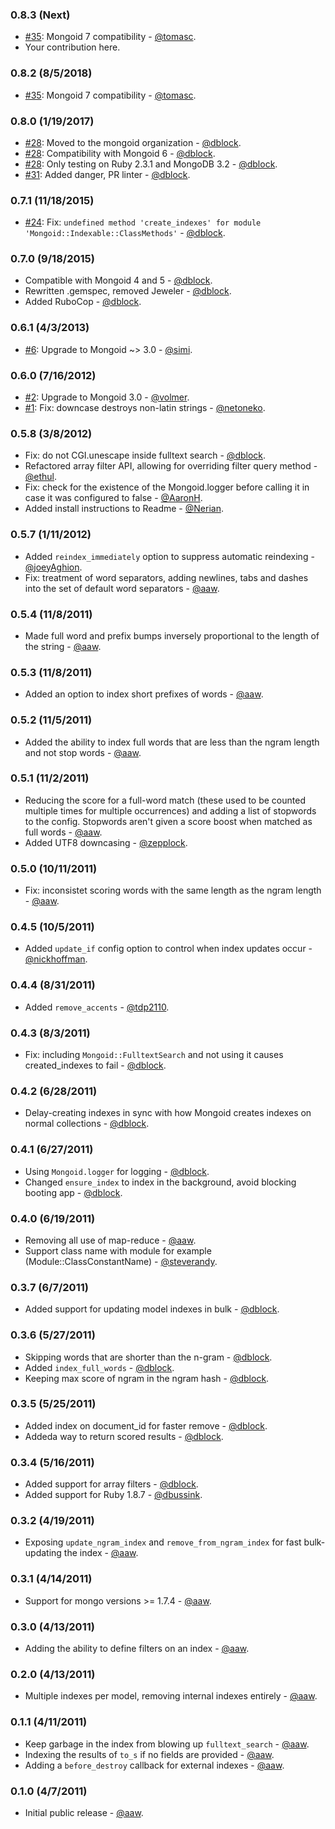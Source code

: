 ### 0.8.3 (Next)

* [#35](https://github.com/mongoid/mongoid_fulltext/pull/35): Mongoid 7 compatibility - [@tomasc](https://github.com/tomasc).
* Your contribution here.

### 0.8.2 (8/5/2018)

* [#35](https://github.com/mongoid/mongoid_fulltext/pull/35): Mongoid 7 compatibility - [@tomasc](https://github.com/tomasc).

### 0.8.0 (1/19/2017)

* [#28](https://github.com/mongoid/mongoid_fulltext/pull/28): Moved to the mongoid organization - [@dblock](https://github.com/dblock).
* [#28](https://github.com/mongoid/mongoid_fulltext/pull/29): Compatibility with Mongoid 6 - [@dblock](https://github.com/dblock).
* [#28](https://github.com/mongoid/mongoid_fulltext/pull/28): Only testing on Ruby 2.3.1 and MongoDB 3.2 - [@dblock](https://github.com/dblock).
* [#31](https://github.com/mongoid/mongoid_fulltext/pull/31): Added danger, PR linter - [@dblock](https://github.com/dblock).

### 0.7.1 (11/18/2015)

* [#24](https://github.com/mongoid/mongoid_fulltext/pull/24): Fix: `undefined method 'create_indexes' for module 'Mongoid::Indexable::ClassMethods'` - [@dblock](https://github.com/dblock).

### 0.7.0 (9/18/2015)

* Compatible with Mongoid 4 and 5 - [@dblock](https://github.com/dblock).
* Rewritten .gemspec, removed Jeweler - [@dblock](https://github.com/dblock).
* Added RuboCop - [@dblock](https://github.com/dblock).

### 0.6.1 (4/3/2013)

* [#6](https://github.com/mongoid/mongoid_fulltext/pull/6): Upgrade to Mongoid ~> 3.0 - [@simi](https://github.com/simi).

### 0.6.0 (7/16/2012)

* [#2](https://github.com/mongoid/mongoid_fulltext/pull/2): Upgrade to Mongoid 3.0 - [@volmer](https://github.com/volmer).
* [#1](https://github.com/mongoid/mongoid_fulltext/pull/1): Fix: downcase destroys non-latin strings - [@netoneko](https://github.com/netoneko).

### 0.5.8 (3/8/2012)

* Fix: do not CGI.unescape inside fulltext search - [@dblock](https://github.com/dblock).
* Refactored array filter API, allowing for overriding filter query method - [@ethul](https://github.com/ethul).
* Fix: check for the existence of the Mongoid.logger before calling it in case it was configured to false - [@AaronH](https://github.com/AaronH).
* Added install instructions to Readme - [@Nerian](https://github.com/Nerian).

### 0.5.7 (1/11/2012)

* Added `reindex_immediately` option to suppress automatic reindexing - [@joeyAghion](https://github.com/joeyAghion).
* Fix: treatment of word separators, adding newlines, tabs and dashes into the set of default word separators - [@aaw](https://github.com/aaw).

### 0.5.4 (11/8/2011)

* Made full word and prefix bumps inversely proportional to the length of the string - [@aaw](https://github.com/aaw).

### 0.5.3 (11/8/2011)

* Added an option to index short prefixes of words - [@aaw](https://github.com/aaw).

### 0.5.2 (11/5/2011)

* Added the ability to index full words that are less than the ngram length and not stop words - [@aaw](https://github.com/aaw).

### 0.5.1 (11/2/2011)

* Reducing the score for a full-word match (these used to be counted multiple times for multiple occurrences) and adding a list of stopwords to the config. Stopwords aren't given a score boost when matched as full words - [@aaw](https://github.com/aaw).
* Added UTF8 downcasing - [@zepplock](https://github.com/zepplock).

### 0.5.0 (10/11/2011)

* Fix: inconsistet scoring words with the same length as the ngram length - [@aaw](https://github.com/aaw).

### 0.4.5 (10/5/2011)

* Added `update_if` config option to control when index updates occur - [@nickhoffman](https://github.com/nickhoffman).

### 0.4.4 (8/31/2011)

* Added `remove_accents` - [@tdp2110](https://github.com/tdp2110).

### 0.4.3 (8/3/2011)

* Fix: including `Mongoid::FulltextSearch` and not using it causes created_indexes to fail - [@dblock](https://github.com/dblock).

### 0.4.2 (6/28/2011)

* Delay-creating indexes in sync with how Mongoid creates indexes on normal collections - [@dblock](https://github.com/dblock).

### 0.4.1 (6/27/2011)

* Using `Mongoid.logger` for logging - [@dblock](https://github.com/dblock).
*	Changed `ensure_index` to index in the background, avoid blocking booting app - [@dblock](https://github.com/dblock).

### 0.4.0 (6/19/2011)

* Removing all use of map-reduce - [@aaw](https://github.com/aaw).
* Support class name with module for example (Module::ClassConstantName) - [@steverandy](https://github.com/steverandy).

### 0.3.7 (6/7/2011)

*	Added support for updating model indexes in bulk - [@dblock](https://github.com/dblock).

### 0.3.6 (5/27/2011)

* Skipping words that are shorter than the n-gram - [@dblock](https://github.com/dblock).
* Added `index_full_words` - [@dblock](https://github.com/dblock).
*	Keeping max score of ngram in the ngram hash - [@dblock](https://github.com/dblock).

### 0.3.5 (5/25/2011)

* Added index on document_id for faster remove - [@dblock](https://github.com/dblock).
* Addeda way to return scored results - [@dblock](https://github.com/dblock).

### 0.3.4 (5/16/2011)

* Added support for array filters - [@dblock](https://github.com/dblock).
* Added support for Ruby 1.8.7 - [@dbussink](https://github.com/dbussink).

### 0.3.2 (4/19/2011)

* Exposing `update_ngram_index` and `remove_from_ngram_index` for fast bulk-updating the index - [@aaw](https://github.com/aaw).

### 0.3.1 (4/14/2011)

* Support for mongo versions >= 1.7.4 - [@aaw](https://github.com/aaw).

### 0.3.0 (4/13/2011)

* Adding the ability to define filters on an index - [@aaw](https://github.com/aaw).

### 0.2.0 (4/13/2011)

* Multiple indexes per model, removing internal indexes entirely - [@aaw](https://github.com/aaw).

### 0.1.1 (4/11/2011)

* Keep garbage in the index from blowing up `fulltext_search` - [@aaw](https://github.com/aaw).
* Indexing the results of `to_s` if no fields are provided - [@aaw](https://github.com/aaw).
* Adding a `before_destroy` callback for external indexes - [@aaw](https://github.com/aaw).

### 0.1.0 (4/7/2011)

* Initial public release - [@aaw](https://github.com/aaw).
